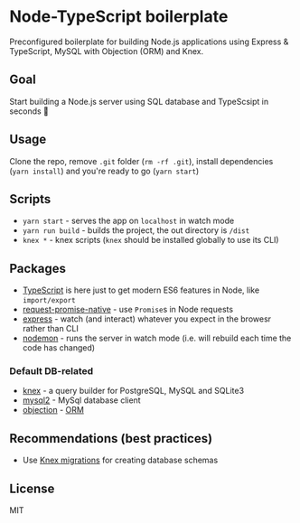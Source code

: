 # Node-TypeScript boilerplate

Preconfigured boilerplate for building Node.js applications using Express & TypeScript, MySQL with Objection (ORM) and Knex.

## Goal

Start building a Node.js server using SQL database and TypeScsipt in seconds 🎉

## Usage

Clone the repo, remove `.git` folder (`rm -rf .git`), install dependencies (`yarn install`) and you're ready to go (`yarn start`)

## Scripts

- `yarn start` - serves the app on `localhost` in watch mode
- `yarn run build` - builds the project, the out directory is `/dist`
- `knex *` - knex scripts (`knex` should be installed globally to use its CLI)

## Packages

- [TypeScript](https://github.com/Microsoft/TypeScript) is here just to get modern ES6 features in Node, like `import/export`
- [request-promise-native](https://github.com/request/request-promise-native) - use `Promise`s in Node requests
- [express](https://github.com/expressjs/express) - watch (and interact) whatever you expect in the browesr rather than CLI
- [nodemon](https://github.com/remy/nodemon) - runs the server in watch mode (i.e. will rebuild each time the code has changed)

### Default DB-related

- [knex](https://github.com/tgriesser/knex) - a query builder for PostgreSQL, MySQL and SQLite3
- [mysql2](https://github.com/sidorares/node-mysql2) - MySql database client
- [objection](https://github.com/Vincit/objection.js) - [ORM](https://en.wikipedia.org/wiki/Object-relational_mapping)

## Recommendations (best practices)

- Use [Knex migrations](https://knexjs.org/#Migrations) for creating database schemas

## License

MIT
